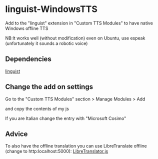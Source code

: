 # linguist-WindowsTTS
Add to the "linguist" extension in "Custom TTS Modules" to have native Windows offline TTS

NB:It works well (without modification) even on Ubuntu, use espeak (unfortunately it sounds a robotic voice)

## Dependencies

[linguist](https://github.com/translate-tools/linguist) 

## Change the add on settings
Go to the "Custom TTS Modules" section > Manage Modules > Add 

and copy the contents of my js

If you are Italian change the entry with "Microsoft Cosimo"

## Advice
To also have the offline translation you can use LibreTranslate offline (change to http:localhost:5000):
[LibreTranslator.js](https://github.com/translate-tools/linguist-translators/blob/master/translators/LibreTranslator.js) 

